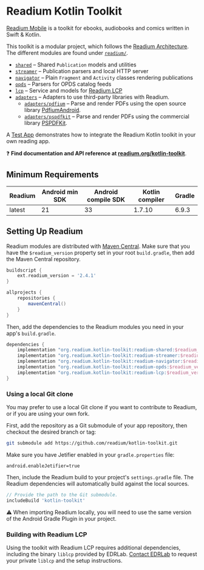 # Readium Kotlin Toolkit

[Readium Mobile](https://github.com/readium/mobile) is a toolkit for ebooks, audiobooks and comics written in Swift & Kotlin.

This toolkit is a modular project, which follows the [Readium Architecture](https://github.com/readium/architecture). The different modules are found under [`readium/`](readium).

* [`shared`](readium/shared) – Shared `Publication` models and utilities
* [`streamer`](readium/streamer) – Publication parsers and local HTTP server
* [`navigator`](readium/navigator) – Plain `Fragment` and `Activity` classes rendering publications
* [`opds`](readium/opds) – Parsers for OPDS catalog feeds
* [`lcp`](readium/lcp) – Service and models for [Readium LCP](https://www.edrlab.org/readium-lcp/)
* [`adapters`](readium/adapters) – Adapters to use third-party libraries with Readium.
  * [`adapters/pdfium`](readium/adapters/pdfium) – Parse and render PDFs using the open source library [PdfiumAndroid](https://github.com/barteksc/PdfiumAndroid).
  * [`adapters/pspdfkit`](readium/adapters/pspdfkit) – Parse and render PDFs using the commercial library [PSPDFKit](https://pspdfkit.com/).

A [Test App](test-app) demonstrates how to integrate the Readium Kotlin toolkit in your own reading app.

:question: **Find documentation and API reference at [readium.org/kotlin-toolkit](https://readium.org/kotlin-toolkit)**.

## Minimum Requirements

| Readium | Android min SDK | Android compile SDK | Kotlin compiler | Gradle |
|---------|-----------------|---------------------|-----------------|--------|
| latest  | 21              | 33                  | 1.7.10          | 6.9.3  |

## Setting Up Readium

Readium modules are distributed with [Maven Central](https://search.maven.org/search?q=g:org.readium.kotlin-toolkit). Make sure that you have the `$readium_version` property set in your root `build.gradle`, then add the Maven Central repository.

```groovy
buildscript {
    ext.readium_version = '2.4.1'
}

allprojects {
    repositories {
        mavenCentral()
    }
}
```

Then, add the dependencies to the Readium modules you need in your app's `build.gradle`.

```groovy
dependencies {
    implementation "org.readium.kotlin-toolkit:readium-shared:$readium_version"
    implementation "org.readium.kotlin-toolkit:readium-streamer:$readium_version"
    implementation "org.readium.kotlin-toolkit:readium-navigator:$readium_version"
    implementation "org.readium.kotlin-toolkit:readium-opds:$readium_version"
    implementation "org.readium.kotlin-toolkit:readium-lcp:$readium_version"
}
```

### Using a local Git clone

You may prefer to use a local Git clone if you want to contribute to Readium, or if you are using your own fork.

First, add the repository as a Git submodule of your app repository, then checkout the desired branch or tag:

```sh
git submodule add https://github.com/readium/kotlin-toolkit.git
```

Make sure you have Jetifier enabled in your `gradle.properties` file:

```properties
android.enableJetifier=true
```

Then, include the Readium build to your project's `settings.gradle` file. The Readium dependencies will automatically build against the local sources.

```groovy
// Provide the path to the Git submodule.
includeBuild 'kotlin-toolkit'
```

:warning: When importing Readium locally, you will need to use the same version of the Android Gradle Plugin in your project.

### Building with Readium LCP

Using the toolkit with Readium LCP requires additional dependencies, including the binary `liblcp` provided by EDRLab. [Contact EDRLab](mailto:contact@edrlab.org) to request your private `liblcp` and the setup instructions.
